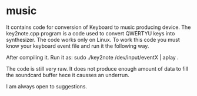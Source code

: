 # music
It contains code for conversion of Keyboard to music producing device.
The key2note.cpp program is a code used to convert QWERTYU keys into synthesizer.
The code works only on Linux.
To work this code you must know your keyboard event file
and run it the following way.

After compiling it. Run it as:
sudo ./key2note /dev/input/eventX | aplay
.

The code is still very raw. It does not produce enough amount of data to fill the soundcard buffer hece it causses an underrun.

I am always open to suggestions.
